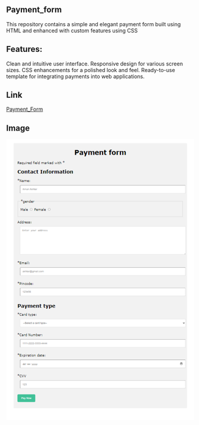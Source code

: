 ## Payment_form
This repository contains a simple and elegant payment form built using HTML and enhanced with custom features using CSS

## Features:

Clean and intuitive user interface.
Responsive design for various screen sizes.
CSS enhancements for a polished look and feel.
Ready-to-use template for integrating payments into web applications.

## Link
[Payment_Form](https://alfiyafatima09.github.io/Payment_form/)

## Image

![Image](https://github.com/alfiyafatima09/Payment_form/blob/main/payment-form.png)
